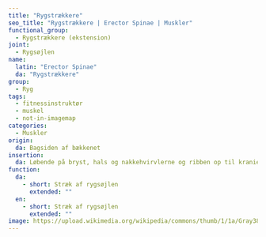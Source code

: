 ```yaml
---
title: "Rygstrækkere"
seo_title: "Rygstrækkere | Erector Spinae | Muskler"
functional_group:
  - Rygstrækkere (ekstension)
joint:
  - Rygsøjlen
name:
  latin: "Erector Spinae"
  da: "Rygstrækkere"
group:
  - Ryg
tags:
  - fitnessinstruktør
  - muskel
  - not-in-imagemap
categories:
  - Muskler
origin: 
  da: Bagsiden af bækkenet
insertion: 
  da: Løbende på bryst, hals og nakkehvirvlerne og ribben op til kraniet
function: 
  da:
    - short: Stræk af rygsøjlen
      extended: ""
  en:
    - short: Stræk af rygsøjlen
      extended: ""
image: https://upload.wikimedia.org/wikipedia/commons/thumb/1/1a/Gray389_-_Erector_spinae.png/375px-Gray389_-_Erector_spinae.png
---
```

